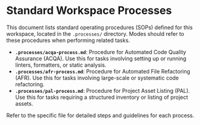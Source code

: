 # Standard Workspace Processes

This document lists standard operating procedures (SOPs) defined for this workspace, located in the `.processes/` directory. Modes should refer to these procedures when performing related tasks.

*   **`.processes/acqa-process.md`**: Procedure for Automated Code Quality Assurance (ACQA). Use this for tasks involving setting up or running linters, formatters, or static analysis.
*   **`.processes/afr-process.md`**: Procedure for Automated File Refactoring (AFR). Use this for tasks involving large-scale or systematic code refactoring.
*   **`.processes/pal-process.md`**: Procedure for Project Asset Listing (PAL). Use this for tasks requiring a structured inventory or listing of project assets.

Refer to the specific file for detailed steps and guidelines for each process.